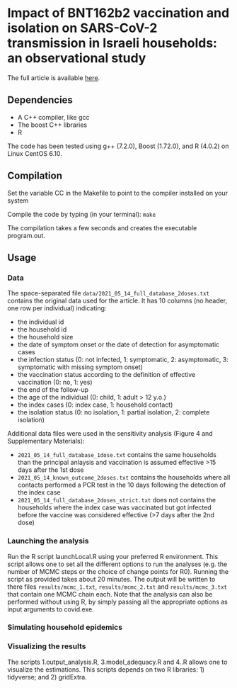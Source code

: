 # Impact of BNT162b2 vaccination and isolation on SARS-CoV-2 transmission in Israeli households: an observational study

The full article is available [here]().

## Dependencies

* A C++ compiler, like gcc
* The boost C++ libraries
* R

The code has been tested using g++ (7.2.0), Boost (1.72.0), and R (4.0.2) on Linux CentOS 6.10.

## Compilation

Set the variable CC in the Makefile to point to the compiler installed on your system

Compile the code by typing (in your terminal): `make`

The compilation takes a few seconds and creates the executable program.out.

## Usage

### Data

The space-separated file `data/2021_05_14_full_database_2doses.txt` contains the original data used for the article. It has 10 columns (no header, one row per individual) indicating:

* the individual id 
* the household id 
* the household size
* the date of symptom onset or the date of detection for asymptomatic cases 
* the infection status (0: not infected, 1: symptomatic, 2: asymptomatic, 3: symptomatic with missing symptom onset)
* the vaccination status according to the definition of effective vaccination (0: no, 1: yes) 
* the end of the follow-up
* the age of the individual (0: child, 1: adult > 12 y.o.)
* the index cases (0: index case, 1: household contact)
* the isolation status (0: no isolation, 1: partial isolation, 2: complete isolation)


Additional data files were used in the sensitivity analysis (Figure 4 and Supplementary Materials):

* `2021_05_14_full_database_1dose.txt` contains the same households than the principal anlaysis and vaccination is assumed effective >15 days after the 1st dose 
* `2021_05_14_known_outcome_2doses.txt` contains the households where all contacts performed a PCR test in the 10 days following the detection of the index case
* `2021_05_14_full_database_2doses_strict.txt` does not contains the households where the index case was vaccinated but got infected before the vaccine was considered effective (>7 days after the 2nd dose)

### Launching the analysis

Run the R script launchLocal.R using your preferred R environment. This script allows one to set all the different options to run the analyses (e.g. the number of MCMC steps or the choice of change points for R0).
Running the script as provided takes about 20 minutes.
The output will be written to there files `results/mcmc_1.txt`, `results/mcmc_2.txt` and `results/mcmc_3.txt` that contain one MCMC chain each.
Note that the analysis can also be performed without using R, by simply passing all the appropriate options as input arguments to covid.exe.

### Simulating household epidemics


### Visualizing the results

The scripts 1.output_analysis.R, 3.model_adequacy.R and 4..R allows one to visualize the estimations. 
This scripts depends on two R libraries: 1) tidyverse; and 2) gridExtra. 
